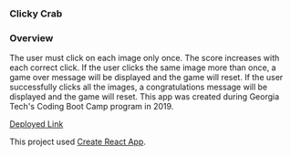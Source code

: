 ### Clicky Crab

### Overview

The user must click on each image only once. The score increases with each correct click.  If the user clicks the same image more than once, a game over message will be displayed and the game will reset.  If the user successfully clicks all the images, a congratulations message will be displayed and the game will reset.  This app was created during Georgia Tech's Coding Boot Camp program in 2019.

[Deployed Link](https://carterfa.github.io/clicky-crab/)

This project used [Create React App](https://github.com/facebook/create-react-app).

